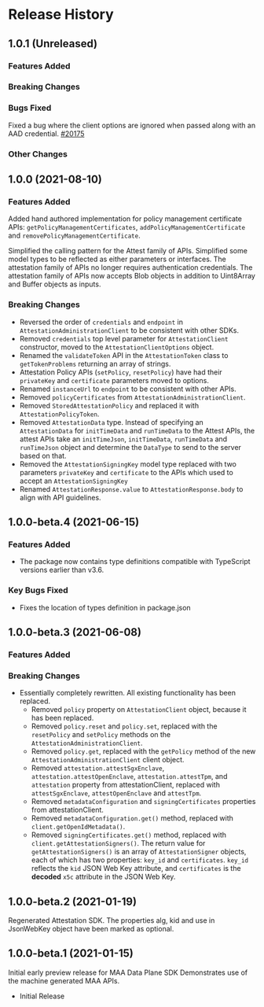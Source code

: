 # Release History

## 1.0.1 (Unreleased)

### Features Added

### Breaking Changes

### Bugs Fixed

Fixed a bug where the client options are ignored when passed along with an AAD credential.
[#20175](https://github.com/Azure/azure-sdk-for-js/pull/20175)

### Other Changes

## 1.0.0 (2021-08-10)

### Features Added

Added hand authored implementation for policy management certificate APIs: `getPolicyManagementCertificates`, `addPolicyManagementCertificate` and `removePolicyManagementCertificate`.

Simplified the calling pattern for the Attest family of APIs.
Simplified some model types to be reflected as either parameters or interfaces.
The attestation family of APIs no longer requires authentication credentials.
The attestation family of APIs now accepts Blob objects in addition to Uint8Array
and Buffer objects as inputs.

### Breaking Changes

- Reversed the order of `credentials` and `endpoint` in `AttestationAdministrationClient` to be
  consistent with other SDKs.
- Removed `credentials` top level parameter for `AttestationClient` constructor, moved
  to the `AttestationClientOptions` object.
- Renamed the `validateToken` API in the `AttestationToken` class to `getTokenProblems` returning
  an array of strings.
- Attestation Policy APIs (`setPolicy`, `resetPolicy`) have had their `privateKey` and `certificate` parameters moved to options.
- Renamed `instanceUrl` to `endpoint` to be consistent with other APIs.
- Removed `policyCertificates` from `AttestationAdministrationClient`.
- Removed `StoredAttestationPolicy` and replaced it with `AttestationPolicyToken`.
- Removed `AttestationData` type. Instead of specifying an `AttestationData` for `initTimeData` and `runTimeData` to the Attest APIs, the attest APIs take an `initTimeJson`, `initTimeData`, `runTimeData` and `runTimeJson` object and determine
  the `DataType` to send to the server based on that.
- Removed the `AttestationSigningKey` model type replaced with two parameters
  `privateKey` and `certificate` to the APIs which used to accept an `AttestationSigningKey`
- Renamed `AttestationResponse.value` to `AttestationResponse.body` to align with
  API guidelines.

## 1.0.0-beta.4 (2021-06-15)

### Features Added

- The package now contains type definitions compatible with TypeScript versions earlier than v3.6.

### Key Bugs Fixed

- Fixes the location of types definition in package.json

## 1.0.0-beta.3 (2021-06-08)

### Features Added

### Breaking Changes

- Essentially completely rewritten. All existing functionality has been replaced.
  - Removed `policy` property on `AttestationClient` object, because it has been replaced.
  - Removed `policy.reset` and `policy.set`, replaced with the `resetPolicy` and `setPolicy` methods on the `AttestationAdministrationClient`.
  - Removed `policy.get`, replaced with the `getPolicy` method of the new `AttestationAdministrationClient` client object.
  - Removed `attestation.attestSgxEnclave`, `attestation.attestOpenEnclave`, `attestation.attestTpm`, and `attestation` property from attestationClient, replaced with `attestSgxEnclave`, `attestOpenEnclave` and `attestTpm`.
  - Removed `metadataConfiguration` and `signingCertificates` properties from attestationClient.
  - Removed `metadataConfiguration.get()` method, replaced with `client.getOpenIdMetadata()`.
  - Removed `signingCertificates.get()` method, replaced with `client.getAttestationSigners()`. The return value for `getAttestationSigners()` is an array of `AttestationSigner` objects,
    each of which has two properties: `key_id` and `certificates`. `key_id`
    reflects the `kid` JSON Web Key attribute, and `certificates` is the **decoded** `x5c` attribute
    in the JSON Web Key.

## 1.0.0-beta.2 (2021-01-19)

Regenerated Attestation SDK. The properties alg, kid and use in JsonWebKey object have been marked as optional.

## 1.0.0-beta.1 (2021-01-15)

Initial early preview release for MAA Data Plane SDK Demonstrates use of the machine generated MAA APIs.

- Initial Release

